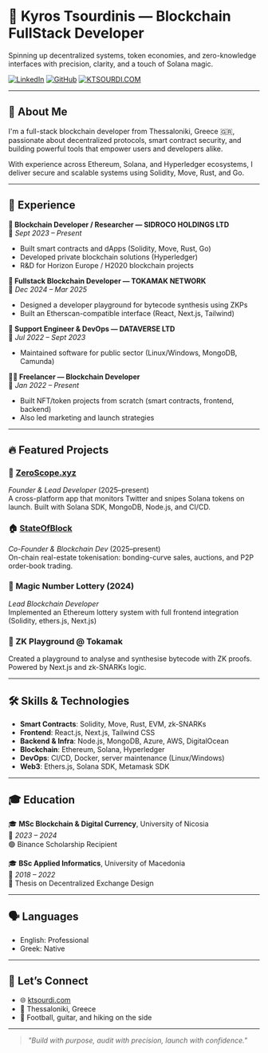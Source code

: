 # 🚀 Kyros Tsourdinis — Blockchain FullStack Developer

Spinning up decentralized systems, token economies, and zero-knowledge interfaces with precision, clarity, and a touch of Solana magic.

[![LinkedIn](https://img.shields.io/badge/LinkedIn-0077B5?style=for-the-badge&logo=linkedin&logoColor=white)](https://www.linkedin.com/in/kyros-tsourdinis/)
[![GitHub](https://img.shields.io/badge/GitHub-100000?style=for-the-badge&logo=github&logoColor=white)](https://github.com/ktsourdi)
[![KTSOURDI.COM](https://img.shields.io/badge/KTSOURDI.COM-8E44AD?style=for-the-badge&logo=internet-explorer&logoColor=white)](https://ktsourdi.com)

---

## 🌟 About Me

I'm a full-stack blockchain developer from Thessaloniki, Greece 🇬🇷, passionate about decentralized protocols, smart contract security, and building powerful tools that empower users and developers alike.

With experience across Ethereum, Solana, and Hyperledger ecosystems, I deliver secure and scalable systems using Solidity, Move, Rust, and Go.

---

## 💼 Experience

**🔷 Blockchain Developer / Researcher — SIDROCO HOLDINGS LTD**  
📍 *Sept 2023 – Present*  
- Built smart contracts and dApps (Solidity, Move, Rust, Go)  
- Developed private blockchain solutions (Hyperledger)  
- R&D for Horizon Europe / H2020 blockchain projects  

**🧪 Fullstack Blockchain Developer — TOKAMAK NETWORK**  
📍 *Dec 2024 – Mar 2025*  
- Designed a developer playground for bytecode synthesis using ZKPs  
- Built an Etherscan-compatible interface (React, Next.js, Tailwind)  

**🧰 Support Engineer & DevOps — DATAVERSE LTD**  
📍 *Jul 2022 – Sept 2023*  
- Maintained software for public sector (Linux/Windows, MongoDB, Camunda)  

**🧙‍♂️ Freelancer — Blockchain Developer**  
📍 *Jan 2022 – Present*  
- Built NFT/token projects from scratch (smart contracts, frontend, backend)  
- Also led marketing and launch strategies  

---

## 🔥 Featured Projects

### 🎯 [ZeroScope.xyz](https://zeroscope.xyz)
*Founder & Lead Developer* (2025–present)  
A cross-platform app that monitors Twitter and snipes Solana tokens on launch. Built with Solana SDK, MongoDB, Node.js, and CI/CD.

### 🏠 [StateOfBlock](https://stateofblock.xyz)
*Co-Founder & Blockchain Dev* (2025–present)  
On-chain real-estate tokenisation: bonding-curve sales, auctions, and P2P order-book trading.


### 🎰 Magic Number Lottery (2024)
*Lead Blockchain Developer*  
Implemented an Ethereum lottery system with full frontend integration (Solidity, ethers.js, Next.js)

### 🧪 ZK Playground @ Tokamak
Created a playground to analyse and synthesise bytecode with ZK proofs. Powered by Next.js and zk-SNARKs logic.

---

## 🛠️ Skills & Technologies

- **Smart Contracts**: Solidity, Move, Rust, EVM, zk-SNARKs  
- **Frontend**: React.js, Next.js, Tailwind CSS  
- **Backend & Infra**: Node.js, MongoDB, Azure, AWS, DigitalOcean  
- **Blockchain**: Ethereum, Solana, Hyperledger  
- **DevOps**: CI/CD, Docker, server maintenance (Linux/Windows)  
- **Web3**: Ethers.js, Solana SDK, Metamask SDK  

---

## 🎓 Education

🎓 **MSc Blockchain & Digital Currency**, University of Nicosia  
📆 *2023 – 2024*  
🟢 Binance Scholarship Recipient

🎓 **BSc Applied Informatics**, University of Macedonia  
📆 *2018 – 2022*  
📜 Thesis on Decentralized Exchange Design

---

## 🗣️ Languages

- English: Professional  
- Greek: Native  

---

## 🤝 Let’s Connect

- 🌐 [ktsourdi.com](https://ktsourdi.com)   
- 📍 Thessaloniki, Greece  
- 🎸 Football, guitar, and hiking on the side

---

> _"Build with purpose, audit with precision, launch with confidence."_

